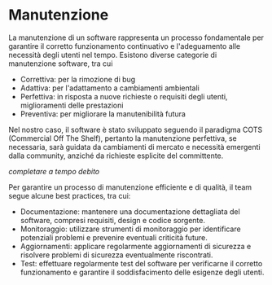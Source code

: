 # Manutenzione

La manutenzione di un software rappresenta un processo fondamentale per garantire il corretto funzionamento continuativo e l'adeguamento alle necessità degli utenti nel tempo. Esistono diverse categorie di manutenzione software, tra cui 
- Correttiva: per la rimozione di bug
- Adattiva: per l'adattamento a cambiamenti ambientali
- Perfettiva: in risposta a nuove richieste o requisiti degli utenti, miglioramenti delle prestazioni
- Preventiva: per migliorare la manutenibilità futura

Nel nostro caso, il software è stato sviluppato seguendo il paradigma COTS (Commercial Off The Shelf), pertanto la manutenzione perfettiva, se necessaria, sarà guidata da cambiamenti di mercato e necessità emergenti dalla community, anziché da richieste esplicite del committente.


*completare a tempo debito*


Per garantire un processo di manutenzione efficiente e di qualità, il team segue alcune best practices, tra cui:

- Documentazione: mantenere una documentazione dettagliata del software, compresi requisiti, design e codice sorgente.
- Monitoraggio: utilizzare strumenti di monitoraggio per identificare potenziali problemi e prevenire eventuali criticità future.
- Aggiornamenti: applicare regolarmente aggiornamenti di sicurezza e risolvere problemi di sicurezza eventualmente riscontrati.
- Test: effettuare regolarmente test del software per verificarne il corretto funzionamento e garantire il soddisfacimento delle esigenze degli utenti.
